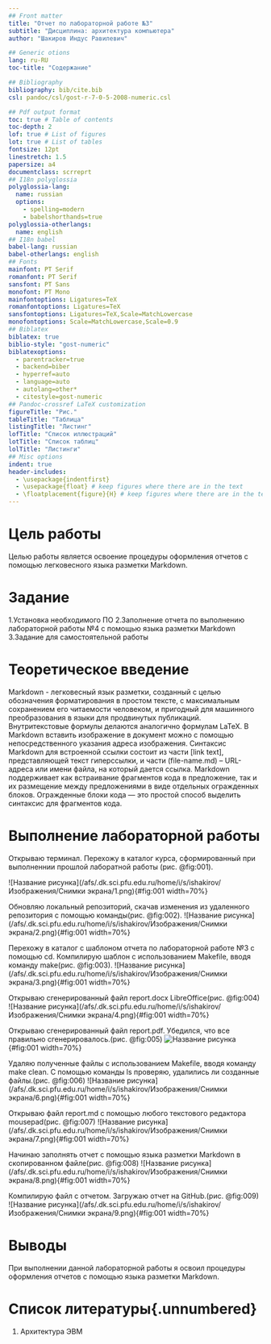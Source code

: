 ```yaml
---
## Front matter
title: "Отчет по лабораторной работе №3"
subtitle: "Дисциплина: архитектура компьютера"
author: "Шакиров Индус Равилевич"

## Generic otions
lang: ru-RU
toc-title: "Содержание"

## Bibliography
bibliography: bib/cite.bib
csl: pandoc/csl/gost-r-7-0-5-2008-numeric.csl

## Pdf output format
toc: true # Table of contents
toc-depth: 2
lof: true # List of figures
lot: true # List of tables
fontsize: 12pt
linestretch: 1.5
papersize: a4
documentclass: scrreprt
## I18n polyglossia
polyglossia-lang:
  name: russian
  options:
	- spelling=modern
	- babelshorthands=true
polyglossia-otherlangs:
  name: english
## I18n babel
babel-lang: russian
babel-otherlangs: english
## Fonts
mainfont: PT Serif
romanfont: PT Serif
sansfont: PT Sans
monofont: PT Mono
mainfontoptions: Ligatures=TeX
romanfontoptions: Ligatures=TeX
sansfontoptions: Ligatures=TeX,Scale=MatchLowercase
monofontoptions: Scale=MatchLowercase,Scale=0.9
## Biblatex
biblatex: true
biblio-style: "gost-numeric"
biblatexoptions:
  - parentracker=true
  - backend=biber
  - hyperref=auto
  - language=auto
  - autolang=other*
  - citestyle=gost-numeric
## Pandoc-crossref LaTeX customization
figureTitle: "Рис."
tableTitle: "Таблица"
listingTitle: "Листинг"
lofTitle: "Список иллюстраций"
lotTitle: "Список таблиц"
lolTitle: "Листинги"
## Misc options
indent: true
header-includes:
  - \usepackage{indentfirst}
  - \usepackage{float} # keep figures where there are in the text
  - \floatplacement{figure}{H} # keep figures where there are in the text
---
```


# Цель работы

Целью работы является освоение процедуры оформления отчетов с помощью легковесного языка разметки Markdown.



# Задание

1.Установка необходимого ПО
2.Заполнение отчета по выполнению лабораторной работы №4 с помощью языка разметки Markdown
3.Задание для самостоятельной работы

# Теоретическое введение

Markdown - легковесный язык разметки, созданный с целью обозначения форматирования в простом тексте, с максимальным сохранением его читаемости человеком, и пригодный для машинного преобразования в языки для продвинутых публикаций. Внутритекстовые формулы делаются аналогично формулам LaTeX. В Markdown вставить изображение в документ можно с помощью непосредственного указания адреса изображения. Синтаксис Markdown для встроенной ссылки состоит из части [link text], представляющей текст гиперссылки, и части (file-name.md) – URL-адреса или имени файла, на который дается ссылка. Markdown поддерживает как встраивание фрагментов кода в предложение, так и их размещение между предложениями в виде отдельных огражденных блоков. Огражденные блоки кода — это простой способ выделить синтаксис для фрагментов кода.



# Выполнение лабораторной работы

Открываю терминал. Перехожу в каталог курса, сформированный при выполненнии прошлой лаборатной работы (рис. @fig:001).

![Название рисунка](/afs/.dk.sci.pfu.edu.ru/home/i/s/ishakirov/Изображения/Снимки экрана/1.png){#fig:001 width=70%}

Обновляю локальный репозиторий, скачав изменения из удаленного репозитория с помощью команды(рис. @fig:002).
![Название рисунка](/afs/.dk.sci.pfu.edu.ru/home/i/s/ishakirov/Изображения/Снимки экрана/2.png){#fig:001 width=70%}

Перехожу в каталог с шаблоном отчета по лабораторной работе №3 с помощью cd.
Компилирую шаблон с использованием Makefile, вводя команду make(рис. @fig:003).
![Название рисунка](/afs/.dk.sci.pfu.edu.ru/home/i/s/ishakirov/Изображения/Снимки экрана/3.png){#fig:001 width=70%}

Открываю сгенерированный файл report.docx LibreOffice(рис. @fig:004)
![Название рисунка](/afs/.dk.sci.pfu.edu.ru/home/i/s/ishakirov/Изображения/Снимки экрана/4.png){#fig:001 width=70%}

Открываю сгенерированный файл report.pdf. Убедился, что все правильно сгенерировалось.(рис. @fig:005)
![Название рисунка](/afs/.dk.sci.pfu.edu.ru/home/i/s/ishakirov/Загрузки/5.png){#fig:001 width=70%}

Удаляю полученные файлы с использованием Makefile, вводя команду make clean. С помощью команды ls проверяю, удалились ли созданные файлы.(рис. @fig:006)
![Название рисунка](/afs/.dk.sci.pfu.edu.ru/home/i/s/ishakirov/Изображения/Снимки экрана/6.png){#fig:001 width=70%}

Открываю файл report.md с помощью любого текстового редактора mousepad(рис. @fig:007)
![Название рисунка](/afs/.dk.sci.pfu.edu.ru/home/i/s/ishakirov/Изображения/Снимки экрана/7.png){#fig:001 width=70%}

Начинаю заполнять отчет с помощью языка разметки Markdown в скопированном файле(рис. @fig:008)
![Название рисунка](/afs/.dk.sci.pfu.edu.ru/home/i/s/ishakirov/Изображения/Снимки экрана/8.png){#fig:001 width=70%}

Компилирую файл с отчетом. Загружаю отчет на GitHub.(рис. @fig:009)
![Название рисунка](/afs/.dk.sci.pfu.edu.ru/home/i/s/ishakirov/Изображения/Снимки экрана/9.png){#fig:001 width=70%}



# Выводы

При выполнении данной лабораторной работы я освоил процедуры оформления отчетов с помощью языка разметки Markdown.

# Список литературы{.unnumbered}

1. Архитектура ЭВМ
